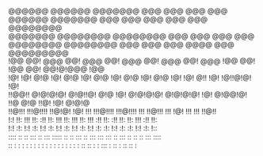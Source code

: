                                                                                                              
 @@@@@@    @@@@@@   @@@@@@@   @@@  @@@     @@@  @@@   @@@@@@    @@@@@@@  @@@  @@@  @@@  @@@  @@@   @@@@@@@@  
@@@@@@@   @@@@@@@@  @@@@@@@@  @@@  @@@     @@@  @@@  @@@@@@@@  @@@@@@@@  @@@  @@@  @@@  @@@@ @@@  @@@@@@@@@  
!@@       @@!  @@@  @@!  @@@  @@!  @@@     @@!  @@@  @@!  @@@  !@@       @@!  !@@  @@!  @@!@!@@@  !@@        
!@!       !@!  @!@  !@!  @!@  !@!  @!@     !@!  @!@  !@!  @!@  !@!       !@!  @!!  !@!  !@!!@!@!  !@!        
!!@@!!    @!@!@!@!  @!@!!@!   @!@  !@!     @!@!@!@!  @!@!@!@!  !@!       @!@@!@!   !!@  @!@ !!@!  !@! @!@!@  
 !!@!!!   !!!@!!!!  !!@!@!    !@!  !!!     !!!@!!!!  !!!@!!!!  !!!       !!@!!!    !!!  !@!  !!!  !!! !!@!!  
     !:!  !!:  !!!  !!: :!!   !!:  !!!     !!:  !!!  !!:  !!!  :!!       !!: :!!   !!:  !!:  !!!  :!!   !!:  
    !:!   :!:  !:!  :!:  !:!  :!:  !:!     :!:  !:!  :!:  !:!  :!:       :!:  !:!  :!:  :!:  !:!  :!:   !::  
:::: ::   ::   :::  ::   :::  ::::: ::     ::   :::  ::   :::   ::: :::   ::  :::   ::   ::   ::   ::: ::::  
:: : :     :   : :   :   : :   : :  :       :   : :   :   : :   :: :: :   :   :::  :    ::    :    :: :: :   
                                                                                                             
